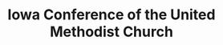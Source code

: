 ---
layout: repo
title: "Iowa Conference of the United Methodist Church"
id: 11873
permalink: repos/11873/
---